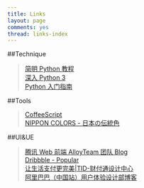 ```yaml
---
title: Links
layout: page
comments: yes
thread: links-index
---
```


##Technique
> [简明 Python 教程](http://sebug.net/paper/python/index.html "简明 Python 教程")  
> [深入 Python 3](http://sebug.net/paper/books/dive-into-python3/index.html "深入 Python 3")  
> [Python 入门指南](http://www.pythondoc.com/pythontutorial3/index.html "Python 入门指南")

##Tools
> [CoffeeScript](http://coffeescript.org/ "CoffeeScript")  
> [NIPPON COLORS - 日本の伝統色](http://nipponcolors.com/ "NIPPON COLORS - 日本の伝統色")

##UI&UE
> [腾讯 Web 前端 AlloyTeam 团队 Blog](http://www.alloyteam.com/ "腾讯 Web 前端 AlloyTeam 团队 Blog")  
> [Dribbble - Popular](http://dribbble.com/ "Dribbble - Popular")  
> [让生活支付更完美|TID-财付通设计中心](http://tid.tenpay.com/ "让生活支付更完美|TID-财付通设计中心")  
> [阿里巴巴（中国站）用户体验设计部博客](http://www.aliued.cn/ "阿里巴巴（中国站）用户体验设计部博客")